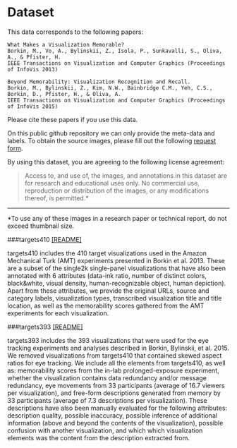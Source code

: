 # Dataset

This data corresponds to the following papers: 

```
What Makes a Visualization Memorable?
Borkin, M., Vo, A., Bylinskii, Z., Isola, P., Sunkavalli, S., Oliva, A., & Pfister, H.
IEEE Transactions on Visualization and Computer Graphics (Proceedings of InfoVis 2013)
```

```
Beyond Memorability: Visualization Recognition and Recall.
Borkin, M., Bylinskii, Z., Kim, N.W., Bainbridge C.M., Yeh, C.S., Borkin, D., Pfister, H., & Oliva, A.
IEEE Transactions on Visualization and Computer Graphics (Proceedings of InfoVis 2015)
```

Please cite these papers if you use this data.

On this public github repository we can only provide the meta-data and labels.
To obtain the source images, please fill out the following [request form](http://massvis.mit.edu/#data).

By using this dataset, you are agreeing to the following license agreement:
> Access to, and use of, the images, and annotations in this dataset are for research and educational uses only. No commercial use, reproduction or distribution of the images, or any modifications thereof, is permitted.* 

---

*To use any of these images in a research paper or technical report, do not exceed thumbnail size.

###targets410 [[README]](https://github.com/massvis/dataset/blob/master/matlab_files/README_targets410.md)

targets410 includes the 410 target visualizations used in the Amazon Mechanical Turk (AMT) experiments presented in Borkin et al. 2013. These are a subset of the single2k single-panel visualizations that have also been annotated with 6 attributes (data-ink ratio, number of distinct colors, black&white, visual density, human-recognizable object, human depiction). Apart from these attributes, we provide the original URLs, source and category labels, visualization types, transcribed visualization title and title location, as well as the memorability scores gathered from the AMT experiments for each visualization. 

###targets393 [[README]](https://github.com/massvis/dataset/blob/master/matlab_files/README_targets393.md)

targets393 includes the 393 visualizations that were used for the eye tracking experiments and analyses described in Borkin, Bylinskii, et al. 2015. We removed visualizations from targets410 that contained skewed aspect ratios for eye tracking. We include all the elements from targets410, as well as: memorability scores from the in-lab prolonged-exposure experiment, whether the visualization contains data redundancy and/or message redundancy, eye movements from 33 participants (average of 16.7 viewers per visualization), and free-form descriptions generated from memory by 33 participants (average of 7.3 descriptions per visualization). These descriptions have also been manually evaluated for the following attributes: description quality, possible inaccuracy, possible inference of additional information (above and beyond the contents of the visualization), possible confusion with another visualization, and which which visualization elements was the content from the description extracted from.


